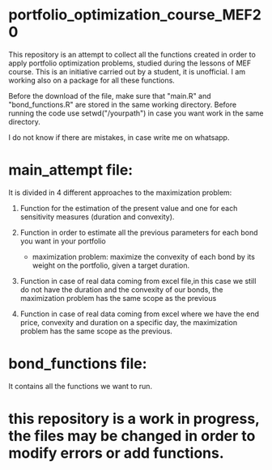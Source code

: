 # portfolio_optimization_course_MEF20
This repository is an attempt to collect all the functions created in order to apply portfolio optimization problems, studied during the lessons of MEF course.
This is an initiative carried out by a student, it is unofficial. I am working also on a package for all these functions.

Before the  download of the file, make sure that "main.R" and "bond_functions.R" are stored in the same working directory. 
Before running the code use setwd("/yourpath") in case you want work in the same directory.

I do not know if there are mistakes, in case write me on whatsapp.

# main_attempt file:
It is divided in 4 different approaches to the maximization problem:

1) Function for the estimation of the present value and one for each sensitivity measures (duration and convexity).

2) Function in order to estimate all the previous parameters for each bond you want in your portfolio
  
   - maximization problem: maximize the convexity of each bond by its weight on the portfolio, given a target duration.

3) Function in case of real data coming from excel file,in this case we still do not have the duration and the convexity of our bonds, the maximization problem has the same scope as the previous

4) Function in case of real data coming from excel where we have the end price, convexity and duration on a specific day, the maximization problem has the same scope as the previous.

# bond_functions file:
It contains all the functions we want to run. 

# this repository is a work in progress, the files may be changed in order to modify errors or add functions. 
